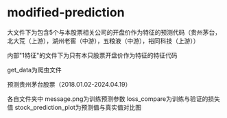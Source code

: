 # modified-prediction
大文件下为包含5个与本股票相关公司的开盘价作为特征的预测代码（贵州茅台，北大荒（上游），湖州老窖（中游），五粮液（中游），裕同科技（上游））

内部"1特征"的文件下为只有本只股票开盘价作为特征的特征代码

get_data为爬虫文件

预测贵州茅台股票（2018.01.02-2024.04.19）

各自文件夹中
message.png为训练预测参数
loss_compare为训练与验证的损失值
stock_prediction_plot为预测值与真实值对比图

